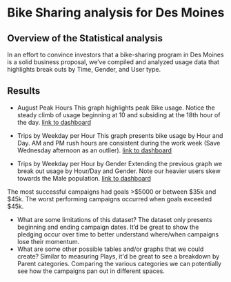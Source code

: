 # Bike Sharing analysis for Des Moines

## Overview of the Statistical analysis
In an effort to convince investors that a bike-sharing program in Des Moines is a solid business proposal, we’ve compiled and analyzed usage data that highlights break outs by Time, Gender, and User type. 	

## Results
- August Peak Hours
This graph highlights peak Bike usage. Notice the steady climb of usage beginning at 10 and subsiding at the 18th hour of the day.
[link to dashboard](https://public.tableau.com/app/profile/law.campbell/viz/MSUWork7/AugustPeakHours?publish=yes)

- Trips by Weekday per Hour
This graph presents bike usage by Hour and Day. AM and PM rush hours are consistent during the work week (Save Wednesday afternoon as an outlier). 
[link to dashboard](https://public.tableau.com/app/profile/law.campbell/viz/MSUWork2/Sheet2?publish=yes)

- Trips by Weekday per Hour by Gender
Extending the previous graph we break out usage by Hour/Day and Gender. Note our heavier users skew towards the Male population.
[link to dashboard](https://public.tableau.com/app/profile/law.campbell/viz/MSUWork4/TripsbyGender?publish=yes)



The most successful campaigns had goals >$5000 or between $35k and $45k. The worst performing campaigns occurred when goals exceeded $45k.
- What are some limitations of this dataset?
The dataset only presents beginning and ending campaign dates. It’d be great to show the pledging occur over time to better understand where/when campaigns lose their momentum.
- What are some other possible tables and/or graphs that we could create?
Similar to measuring Plays, it'd be great to see a breakdown by Parent categories. Comparing the various categories we can potentially see how the campaigns pan out in different spaces.
